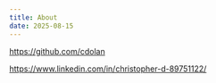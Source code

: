 ```yaml
---
title: About
date: 2025-08-15
---
```


https://github.com/cdolan

https://www.linkedin.com/in/christopher-d-89751122/
